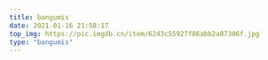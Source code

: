 ```yaml
---
title: bangumis
date: 2021-01-16 21:58:17
top_img: https://pic.imgdb.cn/item/6243c55927f86abb2a07306f.jpg
type: "bangumis"
---
```


